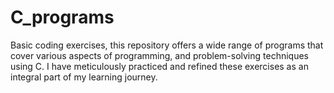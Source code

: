 # C_programs
Basic coding exercises, this repository offers a wide range of programs that cover various aspects of programming, and problem-solving techniques using C. I have meticulously practiced and refined these exercises as an integral part of my learning journey.
